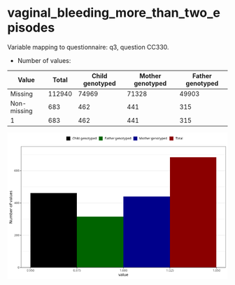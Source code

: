 # vaginal_bleeding_more_than_two_episodes
Variable mapping to questionnaire: q3, question CC330.
- Number of values:

| Value | Total | Child genotyped | Mother genotyped | Father genotyped |
| ----- | ----- | --------------- | ---------------- | ---------------- |
| Missing | 112940 | 74969 | 71328 | 49903 |
| Non-missing | 683 | 462 | 441 | 315 |
| 1 | 683 | 462 | 441 | 315 |



![](vaginal_bleeding_more_than_two_episodes_n.png)



